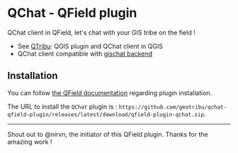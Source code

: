 # QChat - QField plugin

QChat client in QField, let's chat with your GIS tribe on the field !

- See [QTribu](https://github.com/geotribu/qtribu): QGIS plugin and QChat client in QGIS
- QChat client compatible with [gischat backend](https://github.com/geotribu/gischat)

## Installation

You can follow [the QField documentation](https://docs.qfield.org/how-to/plugins/#application-plugins) regarding plugin installation.

The URL to install the `QChat` plugin is : `https://github.com/geotribu/qchat-qfield-plugin/releases/latest/download/qfield-plugin-qchat.zip`.

----

Shout out to @nirvn, the initiator of this QField plugin. Thanks for the amazing work !
